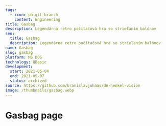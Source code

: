 ```yaml
---
tags:
  - icon: ph:git-branch
    content: Engineering
title: Gasbag
description: Legendárna retro počítačová hra so strieľaním balónov
seo:
  title: Gasbag
  description: Legendárna retro počítačová hra so strieľaním balónov
name: Gasbag
slug: gasbag
platform: MS DOS
technology: QBasic
development:
  start: 2021-05-04
  end: 2021-05-07
  status: archived
source: https://github.com/branislavjuhaas/dn-henkel-vision
image: /thumbnails/gasbag.webp
---
```


# Gasbag page

